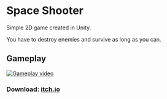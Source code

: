 # Space Shooter
Simple 2D game created in Unity.

You have to destroy enemies and survive as long as you can.

## Gameplay
[![Gameplay video](https://img.youtube.com/vi/WS87sPTDGt4/0.jpg)](https://www.youtube.com/watch?v=WS87sPTDGt4)

### Download: [itch.io](https://mitchelpl.itch.io/space-shooter)